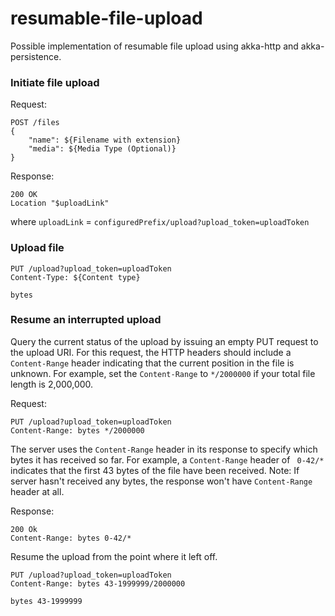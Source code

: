 # resumable-file-upload 

Possible implementation of resumable file upload using akka-http and akka-persistence.

### Initiate file upload

Request:
```
POST /files
{
    "name": ${Filename with extension}
    "media": ${Media Type (Optional)}
}
```

Response:
```
200 OK
Location "$uploadLink"
```
where 
`uploadLink` = `configuredPrefix/upload?upload_token=uploadToken`

### Upload file

```
PUT /upload?upload_token=uploadToken
Content-Type: ${Content type}

bytes
```

### Resume an interrupted upload

Query the current status of the upload by issuing an empty PUT request to the upload URI.
For this request, the HTTP headers should include a `Content-Range` header indicating that the current position in the file is unknown.  For example, set the `Content-Range` to `*/2000000` if your total file length is 2,000,000.

Request:
```
PUT /upload?upload_token=uploadToken
Content-Range: bytes */2000000
```

The server uses the `Content-Range` header in its response to specify which bytes it has received so far.  For example, a `Content-Range` header of ` 0-42/*` indicates that the first 43 bytes of the file have been received.
Note: If server hasn't received any bytes, the response won't have `Content-Range` header at all. 

Response:
```
200 Ok
Content-Range: bytes 0-42/*
```

Resume the upload from the point where it left off.

```
PUT /upload?upload_token=uploadToken
Content-Range: bytes 43-1999999/2000000

bytes 43-1999999
```

